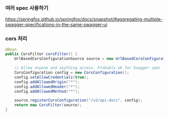 ### 여러 spec 사용하기

https://springfox.github.io/springfox/docs/snapshot/#aggregating-multiple-swagger-specifications-in-the-same-swagger-ui

### cors 처리

```java
@Bean
public CorsFilter corsFilter() {
    UrlBasedCorsConfigurationSource source = new UrlBasedCorsConfigurationSource();

    // Allow anyone and anything access. Probably ok for Swagger spec
    CorsConfiguration config = new CorsConfiguration();
    config.setAllowCredentials(true);
    config.addAllowedOrigin("*");
    config.addAllowedHeader("*");
    config.addAllowedMethod("*");

    source.registerCorsConfiguration("/v2/api-docs", config);
    return new CorsFilter(source);
}
```
